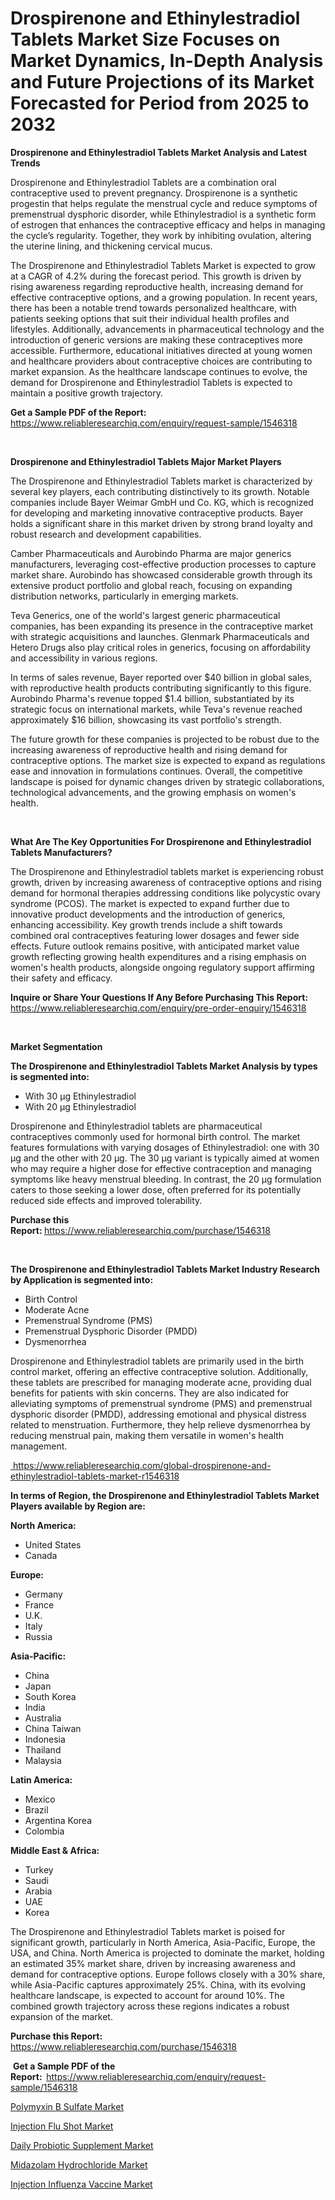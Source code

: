 <p><h1>Drospirenone and Ethinylestradiol Tablets Market Size Focuses on Market Dynamics, In-Depth Analysis and Future Projections of its Market Forecasted for Period from 2025 to 2032</h1></p><p><strong>Drospirenone and Ethinylestradiol Tablets Market Analysis and Latest Trends</strong></p>
<p><p>Drospirenone and Ethinylestradiol Tablets are a combination oral contraceptive used to prevent pregnancy. Drospirenone is a synthetic progestin that helps regulate the menstrual cycle and reduce symptoms of premenstrual dysphoric disorder, while Ethinylestradiol is a synthetic form of estrogen that enhances the contraceptive efficacy and helps in managing the cycle’s regularity. Together, they work by inhibiting ovulation, altering the uterine lining, and thickening cervical mucus.</p><p>The Drospirenone and Ethinylestradiol Tablets Market is expected to grow at a CAGR of 4.2% during the forecast period. This growth is driven by rising awareness regarding reproductive health, increasing demand for effective contraceptive options, and a growing population. In recent years, there has been a notable trend towards personalized healthcare, with patients seeking options that suit their individual health profiles and lifestyles. Additionally, advancements in pharmaceutical technology and the introduction of generic versions are making these contraceptives more accessible. Furthermore, educational initiatives directed at young women and healthcare providers about contraceptive choices are contributing to market expansion. As the healthcare landscape continues to evolve, the demand for Drospirenone and Ethinylestradiol Tablets is expected to maintain a positive growth trajectory.</p></p>
<p><strong>Get a Sample PDF of the Report:&nbsp;</strong> <a href="https://www.reliableresearchiq.com/enquiry/request-sample/1546318?utm_campaign=1876&utm_medium=2&utm_source=Github&utm_content=ia&utm_term=08032025&utm_id=drospirenone-and-ethinylestradiol-tablets">https://www.reliableresearchiq.com/enquiry/request-sample/1546318</a></p>
<p>&nbsp;</p>
<p><strong>Drospirenone and Ethinylestradiol Tablets Major Market Players</strong></p>
<p><p>The Drospirenone and Ethinylestradiol Tablets market is characterized by several key players, each contributing distinctively to its growth. Notable companies include Bayer Weimar GmbH und Co. KG, which is recognized for developing and marketing innovative contraceptive products. Bayer holds a significant share in this market driven by strong brand loyalty and robust research and development capabilities.</p><p>Camber Pharmaceuticals and Aurobindo Pharma are major generics manufacturers, leveraging cost-effective production processes to capture market share. Aurobindo has showcased considerable growth through its extensive product portfolio and global reach, focusing on expanding distribution networks, particularly in emerging markets. </p><p>Teva Generics, one of the world's largest generic pharmaceutical companies, has been expanding its presence in the contraceptive market with strategic acquisitions and launches. Glenmark Pharmaceuticals and Hetero Drugs also play critical roles in generics, focusing on affordability and accessibility in various regions.</p><p>In terms of sales revenue, Bayer reported over $40 billion in global sales, with reproductive health products contributing significantly to this figure. Aurobindo Pharma's revenue topped $1.4 billion, substantiated by its strategic focus on international markets, while Teva's revenue reached approximately $16 billion, showcasing its vast portfolio's strength.</p><p>The future growth for these companies is projected to be robust due to the increasing awareness of reproductive health and rising demand for contraceptive options. The market size is expected to expand as regulations ease and innovation in formulations continues. Overall, the competitive landscape is poised for dynamic changes driven by strategic collaborations, technological advancements, and the growing emphasis on women's health.</p></p>
<p>&nbsp;</p>
<p><strong>What Are The Key Opportunities For Drospirenone and Ethinylestradiol Tablets Manufacturers?</strong></p>
<p><p>The Drospirenone and Ethinylestradiol tablets market is experiencing robust growth, driven by increasing awareness of contraceptive options and rising demand for hormonal therapies addressing conditions like polycystic ovary syndrome (PCOS). The market is expected to expand further due to innovative product developments and the introduction of generics, enhancing accessibility. Key growth trends include a shift towards combined oral contraceptives featuring lower dosages and fewer side effects. Future outlook remains positive, with anticipated market value growth reflecting growing health expenditures and a rising emphasis on women's health products, alongside ongoing regulatory support affirming their safety and efficacy.</p></p>
<p><strong>Inquire or Share Your Questions If Any Before Purchasing This Report:</strong> <a href="https://www.reliableresearchiq.com/enquiry/pre-order-enquiry/1546318?utm_campaign=1876&utm_medium=2&utm_source=Github&utm_content=ia&utm_term=08032025&utm_id=drospirenone-and-ethinylestradiol-tablets">https://www.reliableresearchiq.com/enquiry/pre-order-enquiry/1546318</a></p>
<p>&nbsp;</p>
<p><strong>Market Segmentation</strong></p>
<p><strong>The Drospirenone and Ethinylestradiol Tablets Market Analysis by types is segmented into:</strong></p>
<p><ul><li>With 30 μg Ethinylestradiol</li><li>With 20 μg Ethinylestradiol</li></ul></p>
<p><p>Drospirenone and Ethinylestradiol tablets are pharmaceutical contraceptives commonly used for hormonal birth control. The market features formulations with varying dosages of Ethinylestradiol: one with 30 μg and the other with 20 μg. The 30 μg variant is typically aimed at women who may require a higher dose for effective contraception and managing symptoms like heavy menstrual bleeding. In contrast, the 20 μg formulation caters to those seeking a lower dose, often preferred for its potentially reduced side effects and improved tolerability.</p></p>
<p><strong>Purchase this Report:&nbsp;</strong><a href="https://www.reliableresearchiq.com/purchase/1546318?utm_campaign=1876&utm_medium=2&utm_source=Github&utm_content=ia&utm_term=08032025&utm_id=drospirenone-and-ethinylestradiol-tablets">https://www.reliableresearchiq.com/purchase/1546318</a></p>
<p>&nbsp;</p>
<p><strong>The Drospirenone and Ethinylestradiol Tablets Market Industry Research by Application is segmented into:</strong></p>
<p><ul><li>Birth Control</li><li>Moderate Acne</li><li>Premenstrual Syndrome (PMS)</li><li>Premenstrual Dysphoric Disorder (PMDD)</li><li>Dysmenorrhea</li></ul></p>
<p><p>Drospirenone and Ethinylestradiol tablets are primarily used in the birth control market, offering an effective contraceptive solution. Additionally, these tablets are prescribed for managing moderate acne, providing dual benefits for patients with skin concerns. They are also indicated for alleviating symptoms of premenstrual syndrome (PMS) and premenstrual dysphoric disorder (PMDD), addressing emotional and physical distress related to menstruation. Furthermore, they help relieve dysmenorrhea by reducing menstrual pain, making them versatile in women's health management.</p></p>
<p><a href="https://www.reliableresearchiq.com/global-drospirenone-and-ethinylestradiol-tablets-market-r1546318?utm_campaign=1876&utm_medium=2&utm_source=Github&utm_content=ia&utm_term=08032025&utm_id=drospirenone-and-ethinylestradiol-tablets">&nbsp;https://www.reliableresearchiq.com/global-drospirenone-and-ethinylestradiol-tablets-market-r1546318</a></p>
<p><strong>In terms of Region, the Drospirenone and Ethinylestradiol Tablets Market Players available by Region are:</strong></p>
<p>
    <p> <strong> North America: </strong>
        <ul>
            <li>United States</li>
            <li>Canada</li>
        </ul>
        </p> 
    <p> <strong> Europe: </strong>
        <ul>
            <li>Germany</li>
            <li>France</li>
            <li>U.K.</li>
            <li>Italy</li>
            <li>Russia</li>
        </ul>
        </p> 
    <p> <strong> Asia-Pacific: </strong>
        <ul>
            <li>China</li>
            <li>Japan</li>
            <li>South Korea</li>
            <li>India</li>
            <li>Australia</li>
            <li>China Taiwan</li>
            <li>Indonesia</li>
            <li>Thailand</li>
            <li>Malaysia</li>
        </ul>
        </p> 
    <p> <strong> Latin America: </strong>
        <ul>
            <li>Mexico</li>
            <li>Brazil</li>
            <li>Argentina Korea</li>
            <li>Colombia</li>
        </ul>
        </p> 
    <p> <strong> Middle East & Africa: </strong>
        <ul>
            <li>Turkey</li>
            <li>Saudi</li>
            <li>Arabia</li>
            <li>UAE</li>
            <li>Korea</li>
        </ul>
    </p>
    </p>
<p><p>The Drospirenone and Ethinylestradiol Tablets market is poised for significant growth, particularly in North America, Asia-Pacific, Europe, the USA, and China. North America is projected to dominate the market, holding an estimated 35% market share, driven by increasing awareness and demand for contraceptive options. Europe follows closely with a 30% share, while Asia-Pacific captures approximately 25%. China, with its evolving healthcare landscape, is expected to account for around 10%. The combined growth trajectory across these regions indicates a robust expansion of the market.</p></p>
<p><strong>Purchase this Report: </strong><a href="https://www.reliableresearchiq.com/purchase/1546318?utm_campaign=1876&utm_medium=2&utm_source=Github&utm_content=ia&utm_term=08032025&utm_id=drospirenone-and-ethinylestradiol-tablets">https://www.reliableresearchiq.com/purchase/1546318</a></p>
<p>&nbsp;<strong>Get a Sample PDF of the Report:&nbsp;&nbsp;</strong><a href="https://www.reliableresearchiq.com/enquiry/request-sample/1546318?utm_campaign=1876&utm_medium=2&utm_source=Github&utm_content=ia&utm_term=08032025&utm_id=drospirenone-and-ethinylestradiol-tablets">https://www.reliableresearchiq.com/enquiry/request-sample/1546318</a></p>
<p><strong></strong></p>
<p><p><a href="https://github.com/haklagjbj/Market-Research-Report-List-1/blob/main/polymyxin-b-sulfate-market.md?utm_campaign=1876&utm_medium=2&utm_source=Github&utm_content=ia&utm_term=08032025&utm_id=drospirenone-and-ethinylestradiol-tablets">Polymyxin B Sulfate Market</a></p><p><a href="https://github.com/guyerkanakwu/Market-Research-Report-List-1/blob/main/injection-flu-shot-market.md?utm_campaign=1876&utm_medium=2&utm_source=Github&utm_content=ia&utm_term=08032025&utm_id=drospirenone-and-ethinylestradiol-tablets">Injection Flu Shot Market</a></p><p><a href="https://github.com/totrisammir/Market-Research-Report-List-1/blob/main/daily-probiotic-supplement-market.md?utm_campaign=1876&utm_medium=2&utm_source=Github&utm_content=ia&utm_term=08032025&utm_id=drospirenone-and-ethinylestradiol-tablets">Daily Probiotic Supplement Market</a></p><p><a href="https://github.com/latilsmickl8/Market-Research-Report-List-1/blob/main/midazolam-hydrochloride-market.md?utm_campaign=1876&utm_medium=2&utm_source=Github&utm_content=ia&utm_term=08032025&utm_id=drospirenone-and-ethinylestradiol-tablets">Midazolam Hydrochloride Market</a></p><p><a href="https://github.com/tandepinho3p/Market-Research-Report-List-1/blob/main/injection-influenza-vaccine-market.md?utm_campaign=1876&utm_medium=2&utm_source=Github&utm_content=ia&utm_term=08032025&utm_id=drospirenone-and-ethinylestradiol-tablets">Injection Influenza Vaccine Market</a></p></p>